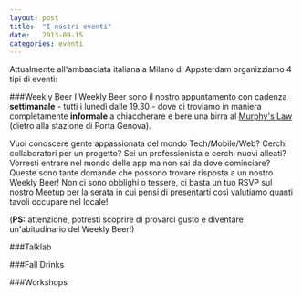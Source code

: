 ```yaml
---
layout: post
title:  "I nostri eventi"
date:   2013-09-15
categories: eventi
---
```


Attualmente all'ambasciata italiana a Milano di Appsterdam organizziamo 4 tipi di eventi:

###Weekly Beer
I Weekly Beer sono il nostro appuntamento con cadenza __settimanale__ - tutti i lunedì dalle 19.30 - dove ci troviamo in maniera completamente __informale__ a chiaccherare e bere una birra al [Murphy's Law](http://www.murphyslaw.it/ITA/) (dietro alla stazione di Porta Genova).

Vuoi conoscere gente appassionata del mondo Tech/Mobile/Web? Cerchi collaboratori per un progetto? Sei un professionista e cerchi nuovi alleati? Vorresti entrare nel mondo delle app ma non sai da dove cominciare?
Queste sono tante domande che possono trovare risposta a un nostro Weekly Beer!
Non ci sono obblighi o tessere, ci basta un tuo RSVP sul nostro Meetup per la serata in cui pensi di presentarti così valutiamo quanti tavoli occupare nel locale!


(__PS:__ attenzione, potresti scoprire di provarci gusto e diventare un'abitudinario del Weekly Beer!)  

###Talklab

###Fall Drinks

###Workshops

